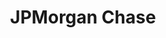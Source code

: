 ---
facebook: http://facebook.com/chase
googleplus: http://plus.google.com/
linkedin: http://linkedin.com/company/jpmorgan-chase
logohandle: jpmorganchase
sort: jpmorganchase
title: JPMorgan Chase
twitter: https://x.com/Chase
website: https://www.jpmorganchase.com/
wikipedia: https://en.wikipedia.org/wiki/JPMorgan_Chase
youtube: http://youtube.com/chase
---